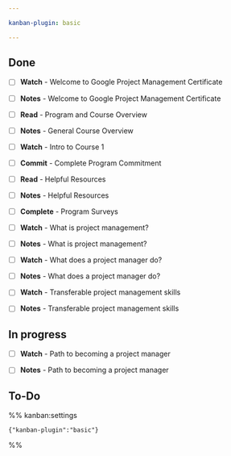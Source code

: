 ```yaml
---

kanban-plugin: basic

---
```


## Done

- [ ] **Watch** - Welcome to Google Project Management Certificate
- [ ] **Notes** - Welcome to Google Project Management Certificate
- [ ] **Read** - Program and Course Overview
- [ ] **Notes** - General Course Overview
- [ ] **Watch** - Intro to Course 1
- [ ] **Commit** - Complete Program Commitment
- [ ] **Read** - Helpful Resources
- [ ] **Notes** - Helpful Resources
- [ ] **Complete** - Program Surveys
- [ ] **Watch** - What is project management?
- [ ] **Notes** - What is project management?
- [ ] **Watch** - What does a project manager do?
- [ ] **Notes** - What does a project manager do?
- [ ] **Watch** - Transferable project management skills
- [ ] **Notes** - Transferable project management skills


## In progress

- [ ] **Watch** - Path to becoming a project manager
- [ ] **Notes** - Path to becoming a project manager


## To-Do





%% kanban:settings
```
{"kanban-plugin":"basic"}
```
%%